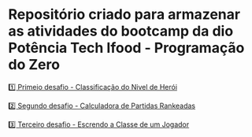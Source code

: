 # Repositório criado para armazenar as atividades do bootcamp da dio Potência Tech Ifood - Programação do Zero

[1️⃣ Primeio desafio - Classificação do Nivel de Herói](https://github.com/CapivaraPrograma/Desafio-dio-javascrit/tree/main/primeiroDesafio)

[2️⃣ Segundo desafio - Calculadora de Partidas Rankeadas](https://github.com/CapivaraPrograma/Desafio-dio-javascrit/tree/main/segundoDesafio)

[3️⃣ Terceiro desafio - Escrendo a Classe de um Jogador](https://github.com/CapivaraPrograma/Desafio-dio-javascrit/tree/main/terceiroDesafio)